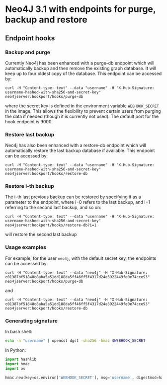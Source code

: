 # Neo4J 3.1 with endpoints for purge, backup and restore

## Endpoint hooks 

### Backup and purge

Currently Neo4j has been enhanced with a purge-db endpoint which will automatically backup and then remove the existing graph database. It will keep up to four oldest copy of the database. 
This endpoint can be accessed by: 
  ```
  curl -H "Content-type: text" --data "username" -H "X-Hub-Signature: username-hashed-with-sha256-and-secret-key" neo4jserver:hookport/hooks/purge-db
  ```
where the secret key is defined in the environment variable `WEBHOOK_SECRET` in the image. This allows the flexibility to prevent certain users from purging the data if needed (though it is currently not used). 
The default port for the hook endpoint is 9000. 

### Restore last backup

Neo4j has also been enhanced with a restore-db endpoint which will automatically restore the last backup database if available. This endpoint can be accessed by: 
  ```
  curl -H "Content-type: text" --data "username" -H "X-Hub-Signature: username-hashed-with-sha256-and-secret-key" neo4jserver:hookport/hooks/restore-db
  ```

### Restore i-th backup

The i-th last previous backup can be restored by specifying it as a parameter to the endpoint, where i=0 refers to the last backup, and i=1 referring to the second last backup, and so on:
  ```
  curl -H "Content-type: text" --data "username" -H "X-Hub-Signature: username-hashed-with-sha256-and-secret-key" neo4jserver:hookport/hooks/restore-db?i=1
  ```
will restore the second last backup

### Usage examples

For example, for the user `neo4j`, with the default secret key, the endpoints can be accessed by:
  ```
  curl -H "Content-type: text" --data "neo4j" -H "X-Hub-Signature: c01387bf51848c8aba5a51dd188da5ff46ff5f4317d24e3922449fe0e74cce93" neo4jserver:hookport/hooks/purge-db
  ```
and 
  ```
  curl -H "Content-type: text" --data "neo4j" -H "X-Hub-Signature: c01387bf51848c8aba5a51dd188da5ff46ff5f4317d24e3922449fe0e74cce93" neo4jserver:hookport/hooks/restore-db
  ```

### Generating signature

In bash shell:
```bash
echo -n "username" | openssl dgst -sha256 -hmac $WEBHOOK_SECRET
```

In Python:
```python
import hashlib
import hmac
import os

hmac.new(key=os.environ['WEBHOOK_SECRET'], msg='username', digestmod=hashlib.sha256).hexdigest()
```
 
